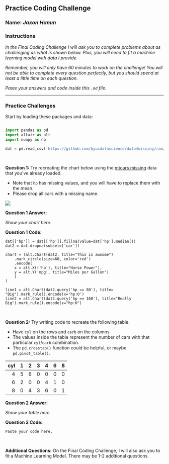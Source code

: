 
## Practice Coding Challenge

### Name: _Jaxon Hamm_

### Instructions

_In the Final Coding Challenge I will ask you to complete problems about as challenging as what is shown below.  Plus, you will need to fit a machine learning model with data I provide._

_Remember, you will only have 60 minutes to work on the challenge! You will not be able to complete every question perfectly, but you should spend at least a little time on each question._

_Paste your answers and code inside this `.md` file._

--- 

### Practice Challenges

Start by loading these packages and data:

```python

import pandas as pd
import altair as alt
import numpy as np

dat = pd.read_csv('https://github.com/byuidatascience/data4missing/raw/master/data-raw/mtcars_missing/mtcars_missing.csv')

```

<br>

**Question 1:** Try recreating the chart below using the [mtcars missing](https://github.com/byuidatascience/data4missing/raw/master/data-raw/mtcars_missing/mtcars_missing.csv) data that you've already loaded.

- Note that `hp` has missing values, and you will have to replace them with the mean.
- Please drop all cars with a missing name.

![](practice_mtcars.png)

**Question 1 Answer:**

_Show your chart here._

**Question 1 Code:**

```
dat[['hp']] = dat[['hp']].fillna(value=dat['hp'].median())
dat2 = dat.dropna(subset=['car'])

chart = (alt.Chart(dat2, title="This is awsome")
    .mark_circle(size=60, color='red')
    .encode(
    x = alt.X(('hp'), title="Horse Power"),
    y = alt.Y('mpg', title="Miles per Gallon")
    )
)

line1 = alt.Chart(dat2.query('hp == 80'), title= "Big").mark_rule().encode(x='hp:O')
line2 = alt.Chart(dat2.query('hp == 160'), title="Really Big").mark_rule().encode(x="hp:O")
```

<br>

**Question 2:** Try writing code to recreate the following table.

- Have `cyl` on the rows and `carb` on the columns
- The values inside the table represent the number of cars with that particular `cyl`/`carb` combination.
- The `pd.crosstab()` function could be helpful, or maybe `pd.pivot_table()`.


|   cyl |   1 |   2 |   3 |   4 |   6 |   8 |
|------:|----:|----:|----:|----:|----:|----:|
|     4 |   5 |   6 |   0 |   0 |   0 |   0 |
|     6 |   2 |   0 |   0 |   4 |   1 |   0 |
|     8 |   0 |   4 |   3 |   6 |   0 |   1 |

**Question 2 Answer:**

_Show your table here._

**Question 2 Code:**

```
Paste your code here.
```

<br>

**Additional Questions:** On the Final Coding Challenge, I will also ask you to fit a Machine Learning Model. There may be 1-2 additional questions.